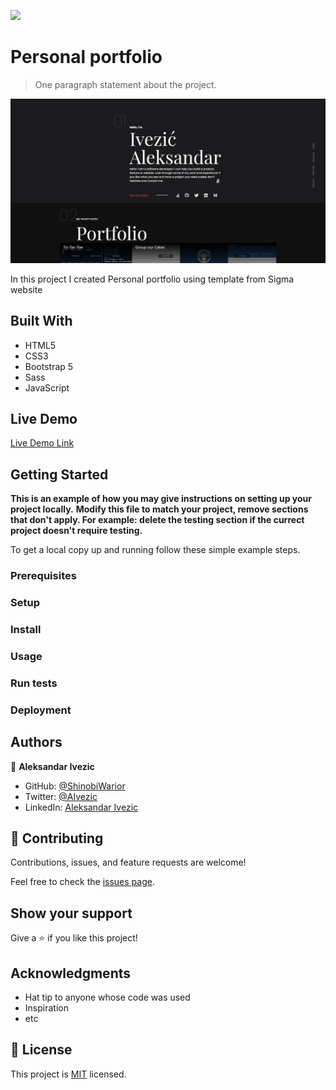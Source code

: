 ![](https://img.shields.io/badge/myapp-blueviolet)


# Personal portfolio


> One paragraph statement about the project.

![screenshot](/imgs/Screenshot.png)

In this project I created Personal portfolio using template from Sigma website

## Built With

- HTML5
- CSS3
- Bootstrap 5
- Sass 
- JavaScript 


## Live Demo

[Live Demo Link](https://shinobiwarior.github.io/Personal_Portfolio/)


## Getting Started

**This is an example of how you may give instructions on setting up your project locally.**
**Modify this file to match your project, remove sections that don't apply. For example: delete the testing section if the currect project doesn't require testing.**


To get a local copy up and running follow these simple example steps.

### Prerequisites

### Setup

### Install

### Usage

### Run tests

### Deployment



## Authors

👤 **Aleksandar Ivezic**

- GitHub: [@ShinobiWarior](https://github.com/shinobiwarior)
- Twitter: [@AIvezic](https://twitter.com/AIvezic)
- LinkedIn: [Aleksandar Ivezic](https://linkedin.com/in/aleksandar-ivezic)



## 🤝 Contributing

Contributions, issues, and feature requests are welcome!

Feel free to check the [issues page](https://github.com/ShinobiWarior/Personal_Portfolio/issues/).

## Show your support

Give a ⭐️ if you like this project!

## Acknowledgments

- Hat tip to anyone whose code was used
- Inspiration
- etc

## 📝 License

This project is [MIT](lic.url) licensed.
